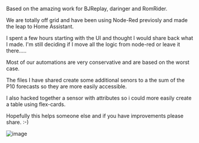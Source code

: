 Based on the amazing work for BJReplay, daringer and RomRider.

We are totally off grid and have been using Node-Red previosly and made the leap to Home Assistant.

I spent a few hours starting with the UI and thought I would share back what I made.  I'm still deciding if I move all the logic from node-red or leave it there.....

Most of our automations are very conservative and are based on the worst case.

The files I have shared create some additional senors to a the sum of the P10 forecasts so they are more easily accessible.

I also hacked together a sensor with attributes so i could more easily create a table using flex-cards.

Hopefully this helps someone else and if you have improvements please share.  :-)

![image](https://github.com/dtswk/ha-solcast-addons/assets/100445670/a3627499-d286-4e85-a7ce-d4b4ea82e2d0)
